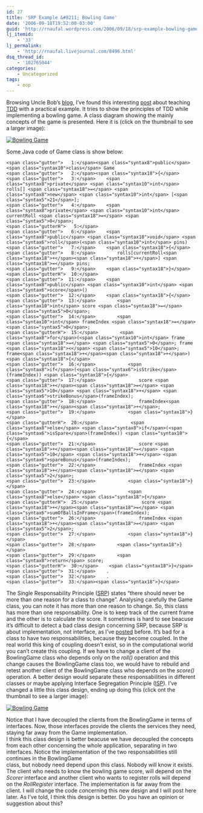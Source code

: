 ```yaml
---
id: 27
title: 'SRP Example &#8211; Bowling Game'
date: '2006-09-18T19:52:00-03:00'
guid: 'http://rnaufal.wordpress.com/2006/09/18/srp-example-bowling-game/'
lj_itemid:
    - '33'
lj_permalink:
    - 'http://rnaufal.livejournal.com/8496.html'
dsq_thread_id:
    - '102765044'
categories:
    - Uncategorized
tags:
    - oop
---
```


Browsing Uncle Bob’s [blog](http://butunclebob.com/), I’ve found this interesting [post](http://butunclebob.com/ArticleS.UncleBob.TheBowlingGameKata) about teaching [TDD](http://en.wikipedia.org/wiki/Test_driven_development) with a practical example. It tries to show the principles of TDD while implementing a bowling game. A class diagram showing the mainly concepts of the game is presented. Here it is (click on the thumbnail to see a larger image):

[![Bowling Game](http://geocities.yahoo.com.br/rsilvasp/bowling_game_thumb.jpg)](http://geocities.yahoo.com.br/rsilvasp/bowling_game.html)

Some Java code of Game class is show below:

```
<span class="gutter">   1:</span><span class="syntax8">public</span> <span class="syntax10">class</span> Game
<span class="gutter">   2:</span><span class="syntax18">{</span>
<span class="gutter">   3:</span>    <span class="syntax8">private</span> <span class="syntax10">int</span> rolls[] <span class="syntax18">=</span> <span class="syntax8">new</span> <span class="syntax10">int</span> [<span class="syntax5">21</span>];
<span class="gutter">   4:</span>    <span class="syntax8">private</span> <span class="syntax10">int</span> currentRoll <span class="syntax18">=</span> <span class="syntax5">0</span>;
<span class="gutterH">   5:</span>
<span class="gutter">   6:</span>    <span class="syntax8">public</span> <span class="syntax10">void</span> <span class="syntax6">roll</span>(<span class="syntax10">int</span> pins)
<span class="gutter">   7:</span>    <span class="syntax18">{</span>
<span class="gutter">   8:</span>        rolls[currentRoll<span class="syntax18">+</span><span class="syntax18">+</span>] <span class="syntax18">=</span> pins;
<span class="gutter">   9:</span>    <span class="syntax18">}</span>
<span class="gutterH">  10:</span>
<span class="gutter">  11:</span>    <span class="syntax8">public</span> <span class="syntax10">int</span> <span class="syntax6">score</span>()
<span class="gutter">  12:</span>    <span class="syntax18">{</span>
<span class="gutter">  13:</span>        <span class="syntax10">int</span> score <span class="syntax18">=</span> <span class="syntax5">0</span>;
<span class="gutter">  14:</span>        <span class="syntax10">int</span> frameIndex <span class="syntax18">=</span> <span class="syntax5">0</span>;
<span class="gutterH">  15:</span>        <span class="syntax8">for</span>(<span class="syntax10">int</span> frame <span class="syntax18">=</span> <span class="syntax5">0</span>; frame <span class="syntax18"><</span> <span class="syntax5">10</span>; frame<span class="syntax18">+</span><span class="syntax18">+</span>) <span class="syntax18">{</span>
<span class="gutter">  16:</span>            <span class="syntax8">if</span>(<span class="syntax6">isStrike</span>(frameIndex)) <span class="syntax18">{</span>
<span class="gutter">  17:</span>                score <span class="syntax18">+</span><span class="syntax18">=</span> <span class="syntax5">10</span> <span class="syntax18">+</span> <span class="syntax6">strikeBonus</span>(frameIndex);
<span class="gutter">  18:</span>                frameIndex<span class="syntax18">+</span><span class="syntax18">+</span>;
<span class="gutter">  19:</span>            <span class="syntax18">}</span>
<span class="gutterH">  20:</span>            <span class="syntax8">else</span> <span class="syntax8">if</span>(<span class="syntax6">isSpare</span>(frameIndex)) <span class="syntax18">{</span>
<span class="gutter">  21:</span>                score <span class="syntax18">+</span><span class="syntax18">=</span> <span class="syntax5">10</span> <span class="syntax18">+</span> <span class="syntax6">spareBonus</span>(frameIndex);
<span class="gutter">  22:</span>                frameIndex <span class="syntax18">+</span><span class="syntax18">=</span> <span class="syntax5">2</span>;
<span class="gutter">  23:</span>            <span class="syntax18">}</span>
<span class="gutter">  24:</span>            <span class="syntax8">else</span> <span class="syntax18">{</span>
<span class="gutterH">  25:</span>                score <span class="syntax18">+</span><span class="syntax18">=</span> <span class="syntax6">sumOfBallsInFrame</span>(frameIndex);
<span class="gutter">  26:</span>                frameIndex <span class="syntax18">+</span><span class="syntax18">=</span> <span class="syntax5">2</span>;
<span class="gutter">  27:</span>            <span class="syntax18">}</span>
<span class="gutter">  28:</span>        <span class="syntax18">}</span>
<span class="gutter">  29:</span>        <span class="syntax8">return</span> score;
<span class="gutterH">  30:</span>    <span class="syntax18">}</span>
<span class="gutter">  31:</span>    .
<span class="gutter">  32:</span>    .
<span class="gutter">  33:</span><span class="syntax18">}</span>
```

The Single Responsability Principle ([SRP](http://en.wikipedia.org/wiki/Single_responsibility_principle)) states “there should never be more than one reason for a class to change”. Analysing carefully the Game class, you can note it has more than one reason to change. So, this class has more than one responsability. One is to keep track of the current frame and the other is to calculate the score. It sometimes is hard to see beacuse it’s difficult to detect a bad class design concerning SRP, because SRP is about implementation, not interface, as I’ve [posted](http://rnaufal.livejournal.com/#rnaufal5477) before. It’s bad for a class to have two responsabilities, because they become coupled. In the real world this king of coupling doesn’t exist, so in the computational world you can’t create this coupling. If we have to change a client of the BowlingGame class who depends only on the *roll()* operation and this change causes the BowlingGame class too, we would have to rebuild and retest another client of the BowlingGame class who depends on the *score()* operation. A better design would separate these responsabilities in different classes or maybe applying Interface Segregation Principle ([ISP](http://www.objectmentor.com/resources/articles/isp.pdf)). I’ve changed a little this class design, ending up doing this (click ont the thumbnail to see a larger image):

[![Bowling Game](http://geocities.yahoo.com.br/rsilvasp/bowling_game_new_thumb.jpg)](http://geocities.yahoo.com.br/rsilvasp/bowling_game_new.html)

Notice that I have decoupled the clients from the BowlingGame in terms of interfaces. Now, those interfaces provide the clients the services they need, staying far away from the Game implementation.  
I think this class design is better beacuse we have decoupled the concepts from each other concerning the whole application, separating in two interfaces. Notice the implementation of the two responsabilities still continues in the BowlingGame  
class, but nobody need depend upon this class. Nobody will know it exists. The client who needs to know the bowling game score, will depend on the *Scorer* interface and another client who wants to register rolls will depend on the *RollRegister* interface. The implementation is far away from the client. I will change the code concerning this new design and I will post here later. As I’ve told, I think this design is better. Do you have an opinion or suggestion about this?